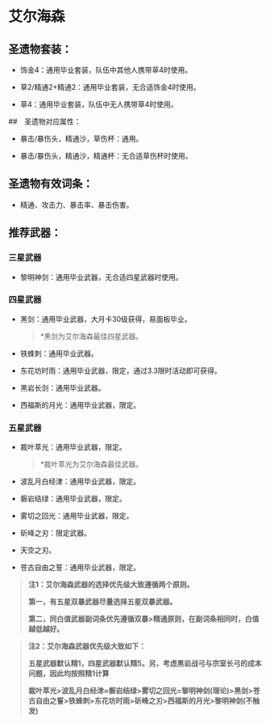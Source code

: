 # 艾尔海森

## 圣遗物套装：

- 饰金4：通用毕业套装，队伍中其他人携带草4时使用。

- 草2/精通2+精通2：通用毕业套装，无合适饰金4时使用。

- 草4：通用毕业套装，队伍中无人携带草4时使用。


##　圣遗物对应属性：

- 暴击/暴伤头，精通沙，草伤杯：通用。

- 暴击/暴伤头，精通沙，精通杯：无合适草伤杯时使用。


## 圣遗物有效词条：

- 精通、攻击力、暴击率、暴击伤害。

## 推荐武器：

### 三星武器
- 黎明神剑：通用毕业武器，无合适四星武器时使用。


### 四星武器
- 黑剑：通用毕业武器，大月卡30级获得，易面板毕业。

    > \*黑剑为艾尔海森最佳四星武器。

- 铁蜂刺：通用毕业武器。

- 东花坊时雨：通用毕业武器，限定，通过3.3限时活动即可获得。

- 黑岩长剑：通用毕业武器。

- 西福斯的月光：通用毕业武器，限定。


### 五星武器
- 裁叶萃光：通用毕业武器，限定。

    > \*裁叶萃光为艾尔海森最佳武器。

- 波乱月白经津：通用毕业武器，限定。

- 磐岩结绿：通用毕业武器，限定。

- 雾切之回光：通用毕业武器，限定。

- 斫峰之刃：限定武器。

- 天空之刃。

- 苍古自由之誓：通用毕业武器，限定。

> **注1：艾尔海森武器的选择优先级大致遵循两个原则。** 
>
> **第一，有五星双暴武器尽量选择五星双暴武器。**
>
> **第二，同白值武器副词条优先遵循双暴>精通原则，在副词条相同时，白值越低越好。**
>

> **注2：艾尔海森武器优先级大致如下：**
>
> **五星武器默认精1，四星武器默认精5。另，考虑黑岩战弓与宗室长弓的成本问题，因此均按照精1计算**
>
> **裁叶萃光>波乱月白经津≈磐岩结绿>雾切之回光=黎明神剑(理论)>黑剑>苍古自由之誓>铁蜂刺>东花坊时雨>斫峰之刃>西福斯的月光>黎明神剑(不触发)**
>